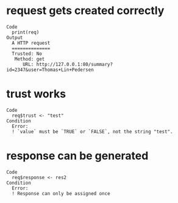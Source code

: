 # request gets created correctly

    Code
      print(req)
    Output
      A HTTP request
      ==============
      Trusted: No
       Method: get
          URL: http://127.0.0.1:80/summary?id=2347&user=Thomas+Lin+Pedersen

# trust works

    Code
      req$trust <- "test"
    Condition
      Error:
      ! `value` must be `TRUE` or `FALSE`, not the string "test".

# response can be generated

    Code
      req$response <- res2
    Condition
      Error:
      ! Response can only be assigned once

